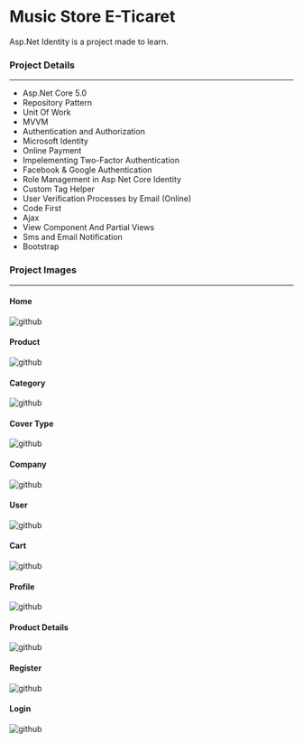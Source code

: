 # Music Store E-Ticaret
Asp.Net Identity is a project made to learn.

### Project Details
------------
- Asp.Net Core 5.0
- Repository Pattern
- Unit  Of Work
- MVVM
- Authentication and Authorization
- Microsoft Identity
- Online Payment
- Impelementing Two-Factor Authentication
- Facebook & Google Authentication
- Role Management in Asp Net Core  Identity
- Custom  Tag  Helper
- User Verification Processes by Email (Online)
- Code First
- Ajax
- View Component And Partial Views
- Sms and Email Notification
- Bootstrap

### Project Images
------------
#### Home
![github](/MusicStore.UI/wwwroot/Project_Images/1.PNG)

#### Product
![github](/MusicStore.UI/wwwroot/Project_Images/2.PNG)

#### Category
![github](/MusicStore.UI/wwwroot/Project_Images/3.PNG)

#### Cover Type
![github](/MusicStore.UI/wwwroot/Project_Images/4.PNG)

#### Company
![github](/MusicStore.UI/wwwroot/Project_Images/5.PNG)

#### User
![github](/MusicStore.UI/wwwroot/Project_Images/6.PNG)

#### Cart
![github](/MusicStore.UI/wwwroot/Project_Images/7.PNG)

#### Profile
![github](/MusicStore.UI/wwwroot/Project_Images/8.PNG)

#### Product Details
![github](/MusicStore.UI/wwwroot/Project_Images/9.PNG)

#### Register
![github](/MusicStore.UI/wwwroot/Project_Images/10.PNG)

#### Login
![github](/MusicStore.UI/wwwroot/Project_Images/11.PNG)
